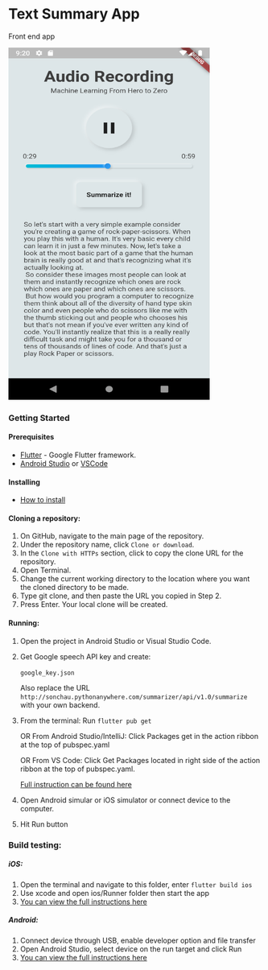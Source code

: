 # Text Summary App
Front end app

<img src="https://github.com/LoriSchuan-dev/SoftAIP2_YourNote/blob/master/frontend/flutter_app/assets/1.png" width="400" height="700">

### Getting Started

#### Prerequisites
* [Flutter](https://flutter.dev) - Google Flutter framework.
* [Android Studio](https://developer.android.com/studio) or [VSCode](https://code.visualstudio.com/)
#### Installing
* [How to install](https://flutter.dev/docs/get-started/install)
#### Cloning a repository:
1. On GitHub, navigate to the main page of the repository.
2. Under the repository name, click `Clone or download`.
3. In the `Clone with HTTPs` section, click  to copy the clone URL for the repository.
4. Open Terminal.
5. Change the current working directory to the location where you want the cloned directory to be made.
6. Type git clone, and then paste the URL you copied in Step 2.
7. Press Enter. Your local clone will be created.
#### Running:
1. Open the project in Android Studio or Visual Studio Code.
2. Get Google speech API key and create:

    `google_key.json`

    Also replace the URL `http://sonchau.pythonanywhere.com/summarizer/api/v1.0/summarize` with your own backend.

3. From the terminal: Run `flutter pub get`

   OR From Android Studio/IntelliJ: Click Packages get in the action ribbon at the top of pubspec.yaml

   OR From VS Code: Click Get Packages located in right side of the action ribbon at the top of pubspec.yaml.

   [Full instruction can be found here](https://flutter.dev/docs/development/packages-and-plugins/using-packages)

5. Open Android simular or iOS simulator or connect device to the computer.
6. Hit Run button

### Build testing:
##### iOS:
1. Open the terminal and navigate to this folder, enter `flutter build ios`
2. Use xcode and open ios/Runner folder then start the app
3. [You can view the full instructions here](https://flutter.dev/docs/deployment/ios)

##### Android:
1. Connect device through USB, enable developer option and file transfer
2. Open Android Studio, select device on the run target and click Run
3. [You can view the full instructions here](https://flutter.dev/docs/deployment/android)




